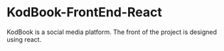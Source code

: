# KodBook-FrontEnd-React
KodBook is a social media platform. The front of the project is designed using react.
